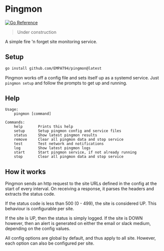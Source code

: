 # Pingmon

[![Go Reference](https://pkg.go.dev/badge/github.com/EMPAT94/pingmon.svg)](https://pkg.go.dev/github.com/EMPAT94/pingmon)

> Under construction

A simple fire 'n forget site monitoring service.

## Setup

```sh
go install github.com/EMPAT94/pingmon@latest
```

Pingmon works off a config file and sets itself up as a systemd service. Just `pingmon setup` and follow the prompts to get up and running.

## Help

```
Usage:
    pingmon [command]

Commands:
    help       Prints this help
    setup      Setup pingmon config and service files
    status     Show latest pingmon results
    remove     Clear all pingmon data and stop service
    test       Test network and notifications
    log        Show latest pingmon logs
    start      Start pingmon service, if not already running
    stop       Clear all pingmon data and stop service
```

## How it works

Pingmon sends an http request to the site URLs defined in the config at the start of every interval. On receiving a response, it parses the headers and extracts the status code.

If the status code is less than 500 (0 - 499), the site is considered UP. This behaviour is configurable per site.

If the site is UP, then the status is simply logged. If the site is DOWN however, then an alert is generated on either the email or slack medium, depending on the config values.

All config options are global by default, and thus apply to all site. However, each option can also be configured per site.
